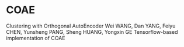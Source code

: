 # COAE
Clustering with Orthogonal AutoEncoder
  Wei WANG, Dan YANG, Feiyu CHEN, Yunsheng PANG, Sheng HUANG, Yongxin GE
Tensorflow-based implementation of COAE
